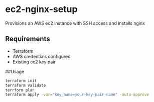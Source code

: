 # ec2-nginx-setup
Provisions an AWS ec2 instance with SSH access and installs nginx

## Requirements
- Terraform
- AWS credentials configured
- Existing ec2 key pair

##Usage
```bash
terraform init
terraform validate
terrform plan
terraform apply -var="key_name=your-key-pair-name" -auto-approve
